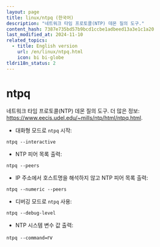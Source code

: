 ```yaml
---
layout: page
title: linux/ntpq (한국어)
description: "네트워크 타임 프로토콜(NTP) 데몬 질의 도구."
content_hash: 7387e735bd57b9bcd1ccbe1adbeed13a3e1c1a20
last_modified_at: 2024-11-10
related_topics:
  - title: English version
    url: /en/linux/ntpq.html
    icon: bi bi-globe
tldri18n_status: 2
---
```

# ntpq

네트워크 타임 프로토콜(NTP) 데몬 질의 도구.
더 많은 정보: <https://www.eecis.udel.edu/~mills/ntp/html/ntpq.html>.

- 대화형 모드로 `ntpq` 시작:

`ntpq --interactive`

- NTP 피어 목록 출력:

`ntpq --peers`

- IP 주소에서 호스트명을 해석하지 않고 NTP 피어 목록 출력:

`ntpq --numeric --peers`

- 디버깅 모드로 `ntpq` 사용:

`ntpq --debug-level`

- NTP 시스템 변수 값 출력:

`ntpq --command=`<span class="tldr-var badge badge-pill bg-dark-lm bg-white-dm text-white-lm text-dark-dm font-weight-bold">rv</span>
